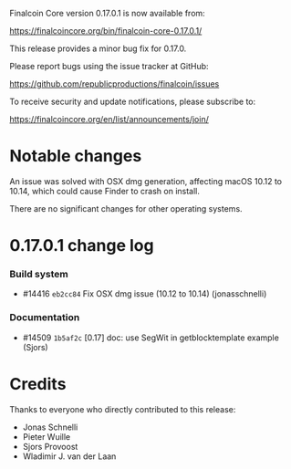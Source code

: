 Finalcoin Core version 0.17.0.1 is now available from:

  <https://finalcoincore.org/bin/finalcoin-core-0.17.0.1/>

This release provides a minor bug fix for 0.17.0.

Please report bugs using the issue tracker at GitHub:

  <https://github.com/republicproductions/finalcoin/issues>

To receive security and update notifications, please subscribe to:

  <https://finalcoincore.org/en/list/announcements/join/>

Notable changes
===============

An issue was solved with OSX dmg generation, affecting macOS 10.12 to 10.14,
which could cause Finder to crash on install.

There are no significant changes for other operating systems.

0.17.0.1 change log
===================

### Build system
- #14416 `eb2cc84` Fix OSX dmg issue (10.12 to 10.14) (jonasschnelli)

### Documentation
- #14509 `1b5af2c` [0.17] doc: use SegWit in getblocktemplate example (Sjors)

Credits
=======

Thanks to everyone who directly contributed to this release:

- Jonas Schnelli
- Pieter Wuille
- Sjors Provoost
- Wladimir J. van der Laan

